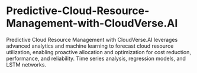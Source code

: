 # Predictive-Cloud-Resource-Management-with-CloudVerse.AI
Predictive Cloud Resource Management with CloudVerse.AI leverages advanced analytics and machine learning to forecast cloud resource utilization, enabling proactive allocation and optimization for cost reduction, performance, and reliability. Time series analysis, regression models, and LSTM networks.
